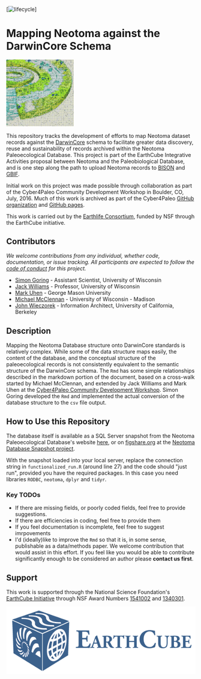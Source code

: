 <!-- badges: start -->

[![lifecycle](https://img.shields.io/badge/lifecycle-archived-orange.svg)]

<!-- badges: end -->


# Mapping Neotoma against the DarwinCore Schema

<img src="images/c4pcdw.jpg" alt="Cyber4Paleo Development Workshop Logo" width = "180px">

This repository tracks the development of efforts to map Neotoma dataset records against the [DarwinCore](http://rs.tdwg.org/dwc/) schema to facilitate greater data discovery, reuse and sustainability of records archived within the Neotoma Paleoecological Database.  This project is part of the EarthCube Integrative Activities proposal between Neotoma and the Paleobiological Database, and is one step along the path to upload Neotoma records to [BISON](http://bison.usgs.ornl.gov/) and [GBIF](http://www.gbif.org/).

Initial work on this project was made possible through collaboration as part of the Cyber4Paleo Community Development Workshop in Boulder, CO, July, 2016.  Much of this work is archived as part of the Cyber4Paleo [GitHub organization](http://github.com/cyber4paleo) and [GitHub pages](cyber4paleo.github.io).

This work is carried out by the [Earthlife Consortium](http://github.com/earthlifeconsortium), funded by NSF through the EarthCube initiative.

## Contributors

*We welcome contributions from any individual, whether code, documentation, or issue tracking.  All participants are expected to follow the [code of conduct](https://github.com/neotomadb/DwC-Mapping/blob/master/code_of_conduct.md) for this project.*

* [Simon Goring](http://simongoring.github.io) - Assistant Scientist, University of Wisconsin
* [Jack Williams](https://github.com/iceageecologist) - Professor, University of Wisconsin
* [Mark Uhen](http://github.com/markuhen) - George Mason University
* [Michael McClennan](https://github.com/mmcclenn) - University of Wisconsin - Madison
* [John Wieczorek](http://github.com/tucotuco) - Information Architect, University of California, Berkeley

## Description

Mapping the Neotoma Database structure onto DarwinCore standards is relatively complex.  While some of the data structure maps easily, the content of the database, and the conceptual structure of the paleoecological records is not consistently equivalent to the semantic structure of the DarwinCore schema.  The `Rmd` has some simple relationships described in the markdown portion of the document, based on a cross-walk started by Michael McClennan, and extended by Jack Williams and Mark Uhen at the [Cyber4Paleo Community Development Workshop](http://cyber4paleo.github.io).  Simon Goring developed the `Rmd` and implemented the actual conversion of the database structure to the `csv` file output.

## How to Use this Repository

The database itself is available as a SQL Server snapshot from the Neotoma Paleoecological Database's website [here](http://www.neotomadb.org/snapshots), or on [figshare.org]() at the [Neotoma Database Snapshot project](https://figshare.com/authors/Data_Backup_Neotoma_Paleoecological_Database/2741398).

With the snapshot loaded into your local server, replace the connection string in `functionalized_run.R` (around line 27) and the code should "just run", provided you have the required packages.  In this case you need libraries `RODBC`, `neotoma`, `dplyr` and `tidyr`.

### Key TODOs

* If there are missing fields, or poorly coded fields, feel free to provide suggestions.
* If there are efficiencies in coding, feel free to provide them
* If you feel documentation is incomplete, feel free to suggest imrpovements
* I'd (ideally)like to improve the `Rmd` so that it is, in some sense, publishable as a data/methods paper.  We welcome contribution that would assist in this effort.  If you feel like you would be able to contribute significantly enough to be considered an author please **contact us first**.

## Support

This work is supported through the National Science Foundation's [EarthCube Initiative](earthcube.org) through NSF Award Numbers [1541002](http://www.nsf.gov/awardsearch/showAward?AWD_ID=1541002) and [1340301](http://www.nsf.gov/awardsearch/showAward?AWD_ID=1340301&HistoricalAwards=false).

<img src=images/logo_earthcube_no-subhead_horizontal.png style="height:180px;">
